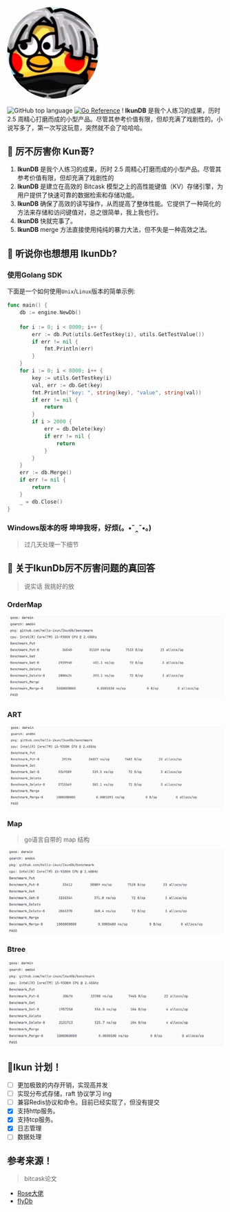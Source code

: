 
<img src="assets/ikun2.png" title="ikunDb" style="width: 42%;border-radius: 50%;"/>

![GitHub top language](https://img.shields.io/github/languages/top/hello-ikun/IkunDb)   [![Go Reference](https://pkg.go.dev/badge/github.com/hello-ikun/IkunDb)](https://pkg.go.dev/github.com/hello-ikun/IkunDb)   !
**IkunDB** 是我个人练习的成果，历时 2.5 周精心打磨而成的小型产品。尽管其参考价值有限，但却充满了戏剧性的。小说写多了，第一次写这玩意，突然就不会了哈哈哈。

## 👋 厉不厉害你 Kun哥?

1. **IkunDB** 是我个人练习的成果，历时 2.5 周精心打磨而成的小型产品。尽管其参考价值有限，但却充满了戏剧性的
2. **IkunDB** 是建立在高效的 Bitcask 模型之上的高性能键值（KV）存储引擎，为用户提供了快速可靠的数据检索和存储功能。
3. **IkunDB** 确保了高效的读写操作，从而提高了整体性能。它提供了一种简化的方法来存储和访问键值对，总之很简单，我上我也行。
4. **IkunDB** 快就完事了。
5. **IkunDB** merge 方法直接使用纯纯的暴力大法，但不失是一种高效之法。

## 🚀 听说你也想想用 IkunDb?

### 使用Golang SDK

下面是一个如何使用`Unix`/`Linux`版本的简单示例:
```go
func main() {
	db := engine.NewDb()

	for i := 0; i < 8000; i++ {
		err := db.Put(utils.GetTestkey(i), utils.GetTestValue())
		if err != nil {
			fmt.Println(err)
		}
	}
	for i := 0; i < 8000; i++ {
		key := utils.GetTestkey(i)
		val, err := db.Get(key)
		fmt.Println("key: ", string(key), "value", string(val))
		if err != nil {
			return
		}
		if i > 2000 {
			err = db.Delete(key)
			if err != nil {
				return
			}
		}
	}
	err := db.Merge()
	if err != nil {
		return
	}
	_ = db.Close()
}
```
### Windows版本的呀 坤坤我呀，好烦(。•ˇ‸ˇ•。)
>过几天处理一下细节

## 🚀 关于IkunDb厉不厉害问题的真回答
>说实话 我挑好的放
### OrderMap
![img.png](assets/img.png)
### ART
![img_1.png](assets/img_1.png)
### Map 
>go语言自带的 map 结构

![img_2.png](assets/img_2.png)
### Btree
![img_3.png](assets/img_3.png)
## 👋Ikun 计划！
- [ ] 更加极致的内存开销，实现高并发
- [ ] 实现分布式存储，raft 协议学习 ing
- [ ] 兼容Redis协议和命令。目前已经实现了，但没有提交
- [x] 支持http服务。
- [x] 支持tcp服务。
- [x] 日志管理
- [ ] 数据处理

## 参考来源！
>bitcask论文
- [Rose大佬](https://github.com/rosedblabs/rosedb)
- [flyDb](https://github.com/ByteStorage/flydb)
